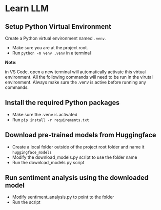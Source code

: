 # Learn LLM

## Setup Python Virtual Environment

Create a Python virtual environment named `.venv`.

- Make sure you are at the project root. 
- Run `python -m venv .venv` in a terminal

**Note:**

 in VS Code, open a new terminal will automatically activate this virtual environment. All the following commands will need to be run in the virutal environment. Always make sure the .venv is active before running any commands.

## Install the required Python packages

- Make sure the .venv is activated
- Run `pip install -r requirements.txt`

## Download pre-trained models from Huggingface
  - Create a local folder outside of the project root folder and name it `huggingface_models` 
  - Modify the download_models.py script to use the folder name
  - Run the download_models.py script

## Run sentiment analysis using the downloaded model

  - Modify sentiment_analysis.py to point to the folder
  - Run the script


